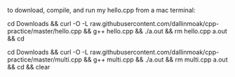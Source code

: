 to download, compile, and run my hello.cpp from a mac terminal:

cd Downloads && curl -O -L raw.githubusercontent.com/dallinmoak/cpp-practice/master/hello.cpp && g++ hello.cpp && ./a.out && rm hello.cpp a.out && cd

cd Downloads && curl -O -L raw.githubusercontent.com/dallinmoak/cpp-practice/master/multi.cpp && g++ multi.cpp && ./a.out && rm multi.cpp a.out && cd && clear
